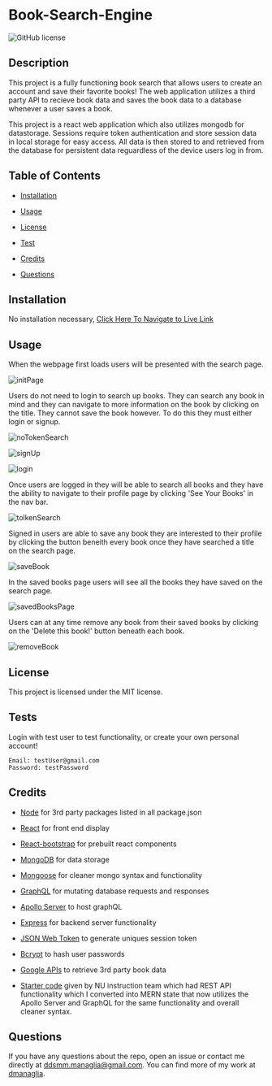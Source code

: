 # Book-Search-Engine
  ![GitHub license](https://img.shields.io/badge/license-MIT-blue.svg)

  ## Description
  
  This project is a fully functioning book search that allows users to create an account and save their favorite books! The web application utilizes a third party API to recieve book data and saves the book data to a database whenever a user saves a book.

  This project is a react web application which also utilizes mongodb for datastorage. Sessions require token authentication and store session data in local storage for easy access. All data is then stored to and retrieved from the database for persistent data reguardless of the device users log in from.
  
  ## Table of Contents

  * [Installation](#installation)

  * [Usage](#usage)

  * [License](#license)

  * [Test](#tests)

  * [Credits](#credits)

  * [Questions](#questions)
  
  ## Installation

  No installation necessary, [Click Here To Navigate to Live Link](https://book-search-engine-dmanaglia.herokuapp.com/)
  
  ## Usage
  
  When the webpage first loads users will be presented with the search page.

  ![initPage](./screenshots/initPage.png)

  Users do not need to login to search up books. They can search any book in mind and they can navigate to more information on the book by clicking on the title. They cannot save the book however. To do this they must either login or signup.
  
  ![noTokenSearch](./screenshots/noTokenSearch.png)
  
  ![signUp](./screenshots/signUp.png)
  
  ![login](./screenshots/login.png)
  
  Once users are logged in they will be able to search all books and they have the ability to navigate to their profile page by clicking 'See Your Books' in the nav bar.

  ![tolkenSearch](./screenshots/tolkenSearch.png)

  Signed in users are able to save any book they are interested to their profile by clicking the button beneith every book once they have searched a title on the search page.

  ![saveBook](./screenshots/saveBook.png)

  In the saved books page users will see all the books they have saved on the search page.

  ![savedBooksPage](./screenshots/savedBooksPage.png)

  Users can at any time remove any book from their saved books by clicking on the 'Delete this book!' button beneath each book.

  ![removeBook](./screenshots/removeBook.png)  

  ## License

  This project is licensed under the MIT license.
  
  ## Tests

  Login with test user to test functionality, or create your own personal account!

  ```
  Email: testUser@gmail.com
  Password: testPassword
  ```

  ## Credits

  - [Node](https://nodejs.org/api/documentation.html) for 3rd party packages listed in all package.json

  - [React](https://react.dev/) for front end display

  - [React-bootstrap](https://react-bootstrap.github.io/components/alerts) for prebuilt react components

  - [MongoDB](https://www.mongodb.com/) for data storage

  - [Mongoose](https://www.npmjs.com/package/mongoose) for cleaner mongo syntax and functionality

  - [GraphQL](https://graphql.org/) for mutating database requests and responses

  - [Apollo Server](https://www.apollographql.com/docs/apollo-server/) to host graphQL

  - [Express](https://www.npmjs.com/package/express) for backend server functionality

  - [JSON Web Token](https://www.npmjs.com/package/jsonwebtoken) to generate uniques session token

  - [Bcrypt](https://www.npmjs.com/package/bcrypt) to hash user passwords

  - [Google APIs](https://console.cloud.google.com/apis/library?pli=1) to retrieve 3rd party book data

  - [Starter code](https://github.com/coding-boot-camp/solid-broccoli) given by NU instruction team which had REST API functionality which I converted into MERN state that now utilizes the Apollo Server and GraphQL for the same functionality and overall cleaner syntax.

  ## Questions

  If you have any questions about the repo, open an issue or contact me directly at ddsmm.managlia@gmail.com. You can find more of my work at [dmanaglia](https://www.github.com/dmanaglia).
  